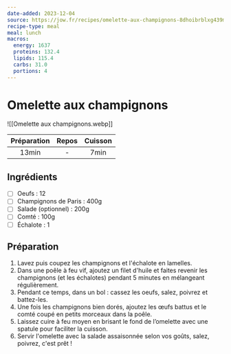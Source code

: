 ```yaml
---
date-added: 2023-12-04
source: https://jow.fr/recipes/omelette-aux-champignons-8dhoibrblxg439mb0p0b
recipe-type: meal
meal: lunch
macros:
  energy: 1637
  proteins: 132.4
  lipids: 115.4
  carbs: 31.0
  portions: 4
---
```


# Omelette aux champignons

![[Omelette aux champignons.webp]]

| Préparation | Repos | Cuisson |
|:-----------:|:-----:|:-------:|
|    13min    |   -   |  7min   |

## Ingrédients

- [ ] Oeufs : 12
- [ ] Champignons de Paris : 400g
- [ ] Salade (optionnel) : 200g
- [ ] Comté : 100g
- [ ] Échalote : 1

## Préparation

1. Lavez puis coupez les champignons et l'échalote en lamelles.
2. Dans une poêle à feu vif, ajoutez un filet d'huile et faites revenir les champignons (et les échalotes) pendant 5 minutes en mélangeant régulièrement.
3. Pendant ce temps, dans un bol : cassez les oeufs, salez, poivrez et battez-les.
4. Une fois les champignons bien dorés, ajoutez les œufs battus et le comté coupé en petits morceaux dans la poêle.
5. Laissez cuire à feu moyen en brisant le fond de l’omelette avec une spatule pour faciliter la cuisson.
6. Servir l'omelette avec la salade assaisonnée selon vos goûts, salez, poivrez, c'est prêt !
